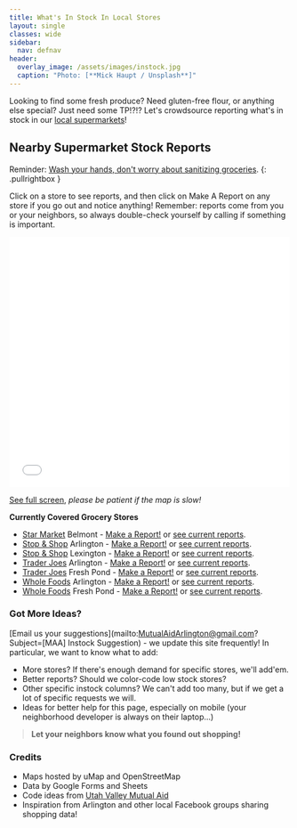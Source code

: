 ```yaml
---
title: What's In Stock In Local Stores
layout: single
classes: wide
sidebar:
  nav: defnav
header:
  overlay_image: /assets/images/instock.jpg
  caption: "Photo: [**Mick Haupt / Unsplash**]"
---
```


Looking to find some fresh produce?  Need gluten-free flour, or anything else special?  Just need some TP!?!?  Let's crowdsource reporting what's in stock in our [local supermarkets](/open)!

## Nearby Supermarket Stock Reports

Reminder: [Wash your hands, don't worry about sanitizing groceries](https://www.npr.org/sections/health-shots/2020/04/12/832269202/no-you-dont-need-to-disinfect-your-groceries-but-here-s-to-shop-safely).
{: .pullrightbox }

Click on a store to see reports, and then click on Make A Report on any store if you go out and notice anything!  Remember: reports come from you or your neighbors, so always double-check yourself by calling if something is important.

<iframe width="100%" height="450px" frameborder="0" allowfullscreen src="//umap.openstreetmap.fr/en/map/arlington-groceries-report_443024?scaleControl=false&miniMap=false&scrollWheelZoom=false&zoomControl=true&allowEdit=false&moreControl=true&searchControl=null&tilelayersControl=null&embedControl=null&datalayersControl=true&onLoadPanel=undefined&captionBar=false"></iframe><p><a href="//umap.openstreetmap.fr/en/map/arlington-groceries-report_443024">See full screen</a>, <i>please be patient if the map is slow!</i></p>

**Currently Covered Grocery Stores**

- [Star Market](https://local.starmarket.com/ma/belmont/535-trapelo-rd.html) Belmont - [Make a Report!](https://forms.gle/AEXWFXbFMwB83mrV6) or [see current reports](https://docs.google.com/spreadsheets/d/1EQM7UNoojPgeuvjauHC0MQzE_kiNDfYi0XqW1gYtPms/edit?usp=sharing).
- [Stop & Shop](https://stores.stopandshop.com/ma/arlington/905-massachusetts-avenue) Arlington - [Make a Report!](https://forms.gle/6EcqzbhtgWCiNH4k8) or [see current reports](https://docs.google.com/spreadsheets/d/1yF06PoxLKpBys5ql-WEwdvU_-rWY9GoG2lIXnrKiouU/).
- [Stop & Shop](https://stores.stopandshop.com/ma/lexington/36-bedford-street) Lexington - [Make a Report!](https://forms.gle/eEamqhPFsM19wzEr7) or [see current reports](https://docs.google.com/spreadsheets/d/1mb7HIMc_Y3XYilDm0DWX963NjPMExqHPHSxQb-5Hml0/).
- [Trader Joes](https://locations.traderjoes.com/ma/arlington/505/) Arlington - [Make a Report!](https://forms.gle/AYehDZpKdWsZzYqJ8) or [see current reports](https://docs.google.com/spreadsheets/d/1fSx_1oio9Uc4OtGXghu9nw8Ob4MxjZ0BfyymyQOBX_Y/).
- [Trader Joes](https://locations.traderjoes.com/ma/cambridge/517/) Fresh Pond - [Make a Report!](https://forms.gle/116QHwSQ4m312VRe8) or [see current reports](https://docs.google.com/spreadsheets/d/1oXb4V4zXLkJK9LIQYCjP7zK1EkN9RAT5aNjVUo7YhZg/).
- [Whole Foods](https://www.wholefoodsmarket.com/stores/arlington-ma) Arlington - [Make a Report!](https://forms.gle/GncbosLBnAoJEYtM7) or [see current reports](https://docs.google.com/spreadsheets/d/1bNO1pqrOS3deFg1WiiY-RyveuYpz2cQT-OnD1s3fOWA/).
- [Whole Foods](https://www.wholefoodsmarket.com/stores/freshpond) Fresh Pond - [Make a Report!](https://forms.gle/DfWPCffMmDbLbZBY8) or [see current reports](https://docs.google.com/spreadsheets/d/1yFKSWPv2Ikd9a8ujczSPL4YP-XBdUuaqbVBh3SufVkU/).

### Got More Ideas?

[Email us your suggestions](mailto:MutualAidArlington@gmail.com?Subject=[MAA] Instock Suggestion) - we update this site frequently!  In particular, we want to know what to add:
- More stores?  If there's enough demand for specific stores, we'll add'em.
- Better reports? Should we color-code low stock stores?
- Other specific instock columns?  We can't add too many, but if we get a lot of specific requests we will.
- Ideas for better help for this page, especially on mobile (your neighborhood developer is always on their laptop...)

> **Let your neighbors know what you found out shopping!** <span style="color: #cc00cc"><i class="fa fa-cart-plus"></i></span>

### Credits

- Maps hosted by uMap and OpenStreetMap
- Data by Google Forms and Sheets
- Code ideas from [Utah Valley Mutual Aid](https://twitter.com/utahmutualaid)
- Inspiration from Arlington and other local Facebook groups sharing shopping data!